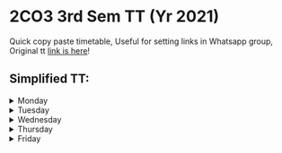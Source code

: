 # 2CO3 3rd Sem TT (Yr 2021)

Quick copy paste timetable, Useful for setting links in Whatsapp group, Original tt [link is here](https://hari01584.github.io/studymap/tt/2co3)!

## Simplified TT:
<details><summary> Monday </summary><blockquote>
 9:40 Operating System (Lecture): <a href='https://tiet.zoom.us/my/CSED3'>https://tiet.zoom.us/my/CSED3</a><br>10:30 Engineering Materials (Lecture): <a href='https://tiet.zoom.us/my/spms1'>https://tiet.zoom.us/my/spms1</a><br>11:20 Mathematics (Lecture): <a href='https://tiet.zoom.us/my/CSED2'>https://tiet.zoom.us/my/CSED2</a><br>12:10 Numerical Analysis (Lecture): <a href='https://tiet.zoom.us/my/tietsom3'>https://tiet.zoom.us/my/tietsom3</a><br>2:40 DS and Algorithms (Lecture): <a href='https://tiet.zoom.us/my/CSED12'>https://tiet.zoom.us/my/CSED12</a><br> 
</blockquote></details>
<details><summary> Tuesday </summary><blockquote>
 9:40 Mathematics (TUT.): <a href='https://tiet.zoom.us/my/CSED8'>https://tiet.zoom.us/my/CSED8</a><br>1:00 Operating System (LAB): <a href='https://tiet.zoom.us/my/CSED3'>https://tiet.zoom.us/my/CSED3</a><br>1:50 Operating System (LAB): <a href='https://tiet.zoom.us/my/CSED3'>https://tiet.zoom.us/my/CSED3</a><br> 
</blockquote></details>
<details><summary> Wednesday </summary><blockquote>
 8:00 Engineering Materials (LAB): <a href='https://tiet.zoom.us/my/spms3'>https://tiet.zoom.us/my/spms3</a><br>8:50 Engineering Materials (LAB): <a href='https://tiet.zoom.us/my/spms3'>https://tiet.zoom.us/my/spms3</a><br>1:00 Numerical Analysis (LAB): <a href='https://tiet.zoom.us/my/tietsom6'>https://tiet.zoom.us/my/tietsom6</a><br>1:50 Numerical Analysis (LAB): <a href='https://tiet.zoom.us/my/tietsom6'>https://tiet.zoom.us/my/tietsom6</a><br>3:30 Practical Computing (Lecture): <a href='https://tiet.zoom.us/my/CSED1'>https://tiet.zoom.us/my/CSED1</a><br>4:20 Data Structure (Lecture): <a href='https://tiet.zoom.us/my/CSED1'>https://tiet.zoom.us/my/CSED1</a><br>5:10 Engineering Design Project (Lecture): <a href='https://tiet.zoom.us/my/eced3'>https://tiet.zoom.us/my/eced3</a><br> 
</blockquote></details>
<details><summary> Thursday </summary><blockquote>
 8:00 Numerical Analysis (Lecture): <a href='https://tiet.zoom.us/my/tietsom3'>https://tiet.zoom.us/my/tietsom3</a><br>8:50 Mathematics (Lecture): <a href='https://tiet.zoom.us/my/CSED1'>https://tiet.zoom.us/my/CSED1</a><br>9:40 Engineering Design Project (LAB): <a href='https://tiet.zoom.us/my/eced11'>https://tiet.zoom.us/my/eced11</a><br>10:30 Engineering Design Project (LAB): <a href='https://tiet.zoom.us/my/eced11'>https://tiet.zoom.us/my/eced11</a><br>11:20 Engineering Material (Lecture): <a href='https://tiet.zoom.us/my/spms1'>https://tiet.zoom.us/my/spms1</a><br>12:10 Operating System (Lecture): <a href='https://tiet.zoom.us/my/CSED1'>https://tiet.zoom.us/my/CSED1</a><br>4:20 Engineering Materials (TUT): <a href='https://tiet.zoom.us/my/spms2'>https://tiet.zoom.us/my/spms2</a><br> 
</blockquote></details>
<details><summary> Friday </summary><blockquote>
 8:00 DS and Algorithms (LAB): <a href='https://tiet.zoom.us/my/CSED5'>https://tiet.zoom.us/my/CSED5</a><br>8:50 DS and Algorithms (LAB): <a href='https://tiet.zoom.us/my/CSED5'>https://tiet.zoom.us/my/CSED5</a><br>9:40 Practical Computing (LAB): <a href='https://tiet.zoom.us/my/CSED10'>https://tiet.zoom.us/my/CSED10</a><br>10:30 Practical Computing (LAB): <a href='https://tiet.zoom.us/my/CSED10'>https://tiet.zoom.us/my/CSED10</a><br>11:20 Engineering Materials (Lecture): <a href='https://tiet.zoom.us/my/spms1'>https://tiet.zoom.us/my/spms1</a><br>12:10 Numerical Analysis (Lecture): <a href='https://tiet.zoom.us/my/tietsom3'>https://tiet.zoom.us/my/tietsom3</a><br>2:40 Operating System (Lecture): <a href='https://tiet.zoom.us/my/CSED1'>https://tiet.zoom.us/my/CSED1</a><br>3:30 Mathematics (Lecture): <a href='https://tiet.zoom.us/my/CSED2'>https://tiet.zoom.us/my/CSED2</a><br>4:20 DS and Algorithms (Lecture): <a href='https://tiet.zoom.us/my/CSED1'>https://tiet.zoom.us/my/CSED1</a><br> 
</blockquote></details>

